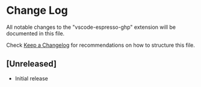# Change Log

All notable changes to the "vscode-espresso-ghp" extension will be documented in this file.

Check [Keep a Changelog](http://keepachangelog.com/) for recommendations on how to structure this file.

## [Unreleased]

- Initial release